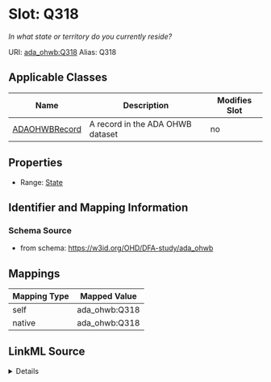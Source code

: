 

# Slot: Q318 


_In what state or territory do you currently reside?_





URI: [ada_ohwb:Q318](https://w3id.org/OHD/DFA-study/ada_ohwb/Q318)
Alias: Q318

<!-- no inheritance hierarchy -->





## Applicable Classes

| Name | Description | Modifies Slot |
| --- | --- | --- |
| [ADAOHWBRecord](ADAOHWBRecord.md) | A record in the ADA OHWB dataset |  no  |







## Properties

* Range: [State](State.md)





## Identifier and Mapping Information







### Schema Source


* from schema: https://w3id.org/OHD/DFA-study/ada_ohwb




## Mappings

| Mapping Type | Mapped Value |
| ---  | ---  |
| self | ada_ohwb:Q318 |
| native | ada_ohwb:Q318 |




## LinkML Source

<details>
```yaml
name: Q318
description: In what state or territory do you currently reside?
from_schema: https://w3id.org/OHD/DFA-study/ada_ohwb
rank: 1000
alias: Q318
domain_of:
- ADA_OHWBRecord
range: State

```
</details>